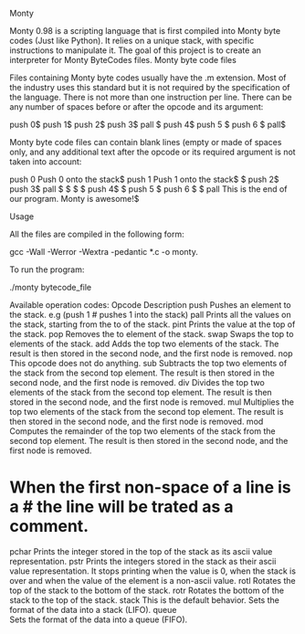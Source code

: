 Monty

Monty 0.98 is a scripting language that is first compiled into Monty byte codes (Just like Python). It relies on a unique stack, with specific instructions to manipulate it. The goal of this project is to create an interpreter for Monty ByteCodes files.
Monty byte code files

Files containing Monty byte codes usually have the .m extension. Most of the industry uses this standard but it is not required by the specification of the language. There is not more than one instruction per line. There can be any number of spaces before or after the opcode and its argument:

 push 0$
push 1$
push 2$
  push 3$
                   pall    $
push 4$
    push 5    $
      push    6        $
pall$

Monty byte code files can contain blank lines (empty or made of spaces only, and any additional text after the opcode or its required argument is not taken into account:

push 0 Push 0 onto the stack$
push 1 Push 1 onto the stack$
$
push 2$
  push 3$
                   pall    $
$
$
                           $
push 4$
$
    push 5    $
      push    6        $
$
pall This is the end of our program. Monty is awesome!$

Usage

All the files are compiled in the following form:

 gcc -Wall -Werror -Wextra -pedantic *.c -o monty.

To run the program:

 ./monty bytecode_file

Available operation codes:
Opcode 	Description
push 	Pushes an element to the stack. e.g (push 1 # pushes 1 into the stack)
pall 	Prints all the values on the stack, starting from the to of the stack.
pint 	Prints the value at the top of the stack.
pop 	Removes the to element of the stack.
swap 	Swaps the top to elements of the stack.
add 	Adds the top two elements of the stack. The result is then stored in the second node, and the first node is removed.
nop 	This opcode does not do anything.
sub 	Subtracts the top two elements of the stack from the second top element. The result is then stored in the second node, and the first node is removed.
div 	Divides the top two elements of the stack from the second top element. The result is then stored in the second node, and the first node is removed.
mul 	Multiplies the top two elements of the stack from the second top element. The result is then stored in the second node, and the first node is removed.
mod 	Computes the remainder of the top two elements of the stack from the second top element. The result is then stored in the second node, and the first node is removed.
# 	When the first non-space of a line is a # the line will be trated as a comment.
pchar 	Prints the integer stored in the top of the stack as its ascii value representation.
pstr 	Prints the integers stored in the stack as their ascii value representation. It stops printing when the value is 0, when the stack is over and when the value of the element is a non-ascii value.
rotl 	Rotates the top of the stack to the bottom of the stack.
rotr 	Rotates the bottom of the stack to the top of the stack.
stack 	This is the default behavior. Sets the format of the data into a stack (LIFO).
queue 	
Sets the format of the data into a queue (FIFO).
